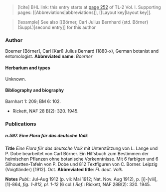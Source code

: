 > [!cite] BHL link: this entry starts at [page 252](https://www.biodiversitylibrary.org/page/33120383) of TL-2 Vol. I.
> Supporting pages: [[Abbreviations|abbreviations]], [[Layout key|layout key]].

> [!example] See also [[Börner, Carl Julius Bernhard {std. Börner} (Suppl.)|second entry]] for this author

### Author

Boerner \[Börner\], Carl \[Karl\] Julius Bernard (1880-x), German botanist and entomologist. 
**Abbreviated name**: *Boerner*

#### Herbarium and types

Unknown.

#### Bibliography and biography

Barnhart 1: 209; BM 6: 102.
- Rickett, NAF 28 B(2): 320. 1945.

### Publications

##### n.597. Eine Flora für das deutsche Volk

**Title**
*Eine Flora für das deutsche Volk* mit Unterstützung von L. Lange und P. Dobe bearbeitet von Carl Börner. Ein Hilfsbuch zum Bestimmen der heimischen Pflanzen ohne botanische Vorkenntnisse. Mit 6 farbigen und 6 Silhouetten-Tafeln von P. Dobe und 812 Textfiguren von C. Borner. Leipzig (Voigtländer) \[1912\]. Oct.
**Abbreviated title**: *Fl. deut. Volk*.

**Notes**
*Publ*.: Jul-Aug 1912 (p. vii: Mai 1912; Nat. Nov. Aug 1912), p. \[i\]-\[viii\], \[1\]-864, *fig. 1-812, pl. 1-12* (6 col.)
*Ref*.: Rickett, NAF 28B(2): 320. 1945.

